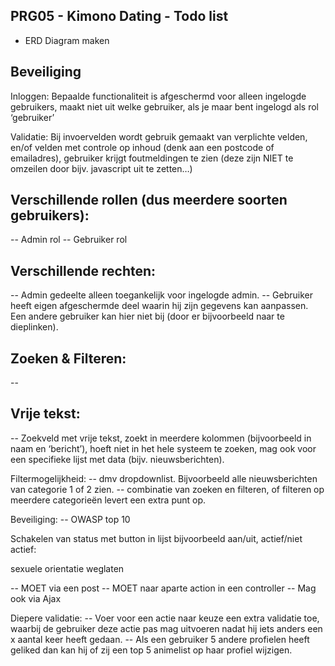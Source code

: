 ## PRG05 - Kimono Dating - Todo list

-   ERD Diagram maken

## Beveiliging

Inloggen:
Bepaalde functionaliteit is afgeschermd voor alleen ingelogde gebruikers, maakt niet uit welke gebruiker, als je maar bent ingelogd als rol ‘gebruiker’

Validatie:
Bij invoervelden wordt gebruik gemaakt van verplichte velden, en/of velden met controle op inhoud (denk aan een postcode of emailadres), gebruiker krijgt foutmeldingen te zien (deze zijn NIET te omzeilen door bijv. javascript uit te zetten…)

## Verschillende rollen (dus meerdere soorten gebruikers):

-- Admin rol
-- Gebruiker rol

## Verschillende rechten:

-- Admin gedeelte alleen toegankelijk voor ingelogde admin.
-- Gebruiker heeft eigen afgeschermde deel waarin hij zijn gegevens kan aanpassen. Een andere gebruiker kan hier niet bij (door er bijvoorbeeld naar te dieplinken).

## Zoeken & Filteren:

--

## Vrije tekst:

-- Zoekveld met vrije tekst, zoekt in meerdere kolommen (bijvoorbeeld in naam
en ‘bericht’), hoeft niet in het hele systeem te zoeken, mag ook voor een specifieke lijst met
data (bijv. nieuwsberichten).

Filtermogelijkheid:
-- dmv dropdownlist. Bijvoorbeeld alle nieuwsberichten van categorie 1 of 2 zien.
-- combinatie van zoeken en filteren, of filteren op meerdere categorieën levert een extra punt op.

Beveiliging:
-- OWASP top 10

Schakelen van status met button in lijst bijvoorbeeld aan/uit, actief/niet actief:

sexuele orientatie weglaten

-- MOET via een post
-- MOET naar aparte action in een controller
-- Mag ook via Ajax

Diepere validatie:
-- Voer voor een actie naar keuze een extra validatie toe, waarbij de gebruiker deze actie pas mag uitvoeren nadat hij iets anders een x aantal keer heeft gedaan.
-- Als een gebruiker 5 andere profielen heeft geliked dan kan hij of zij een top 5 animelist op haar profiel wijzigen.
